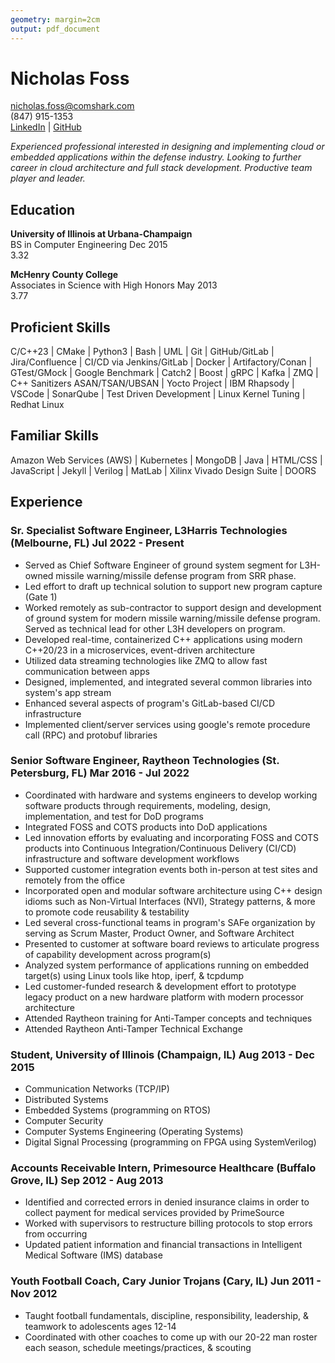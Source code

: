 ```yaml
---
geometry: margin=2cm
output: pdf_document
---
```


# Nicholas Foss

<nicholas.foss@comshark.com>  
(847) 915-1353  
[LinkedIn](https://www.linkedin.com/in/nfoss) | [GitHub](https://github.com/nickfoss32)  

_Experienced professional interested in designing and implementing cloud or embedded applications within the defense industry. Looking to further career in cloud architecture and full stack development. Productive team player and leader._  

## Education
**University of Illinois at Urbana-Champaign**  
BS in Computer Engineering Dec 2015  
3.32  

**McHenry County College**  
Associates in Science with High Honors May 2013  
3.77  

<!-- ## Certifications  -->
<!-- - AWS Cloud Practitioner -->
<!-- - Security+ -->

## Proficient Skills
C/C++23 | CMake | Python3 | Bash | UML | Git | GitHub/GitLab | Jira/Confluence | CI/CD via Jenkins/GitLab | Docker | Artifactory/Conan | GTest/GMock | Google Benchmark | Catch2 | Boost | gRPC | Kafka | ZMQ | C++ Sanitizers ASAN/TSAN/UBSAN | Yocto Project | IBM Rhapsody | VSCode | SonarQube | Test Driven Development | Linux Kernel Tuning | Redhat Linux  

## Familiar Skills
Amazon Web Services (AWS) | Kubernetes | MongoDB | Java | HTML/CSS | JavaScript | Jekyll | Verilog | MatLab | Xilinx Vivado Design Suite | DOORS  

## Experience

### Sr. Specialist Software Engineer, L3Harris Technologies (Melbourne, FL) Jul 2022 - Present
- Served as Chief Software Engineer of ground system segment for L3H-owned missile warning/missile defense program from SRR phase.
- Led effort to draft up technical solution to support new program capture (Gate 1)
- Worked remotely as sub-contractor to support design and development of ground system for modern missile warning/missile defense program. Served as technical lead for other L3H developers on program.
- Developed real-time, containerized C++ applications using modern C++20/23 in a microservices, event-driven architecture
- Utilized data streaming technologies like ZMQ to allow fast communication between apps
- Designed, implemented, and integrated several common libraries into system's app stream
- Enhanced several aspects of program's GitLab-based CI/CD infrastructure
- Implemented client/server services using google's remote procedure call (RPC) and protobuf libraries

### Senior Software Engineer, Raytheon Technologies (St. Petersburg, FL) Mar 2016 - Jul 2022
- Coordinated with hardware and systems engineers to develop working software products through requirements, modeling, design, implementation, and test for DoD programs
- Integrated FOSS and COTS products into DoD applications
- Led innovation efforts by evaluating and incorporating FOSS and COTS products into Continuous Integration/Continuous Delivery (CI/CD) infrastructure and software development workflows
- Supported customer integration events both in-person at test sites and remotely from the office
- Incorporated open and modular software architecture using C++ design idioms such as Non-Virtual Interfaces (NVI), Strategy patterns, & more to promote code reusability & testability
- Led several cross-functional teams in program's SAFe organization by serving as Scrum Master, Product Owner, and Software Architect
- Presented to customer at software board reviews to articulate progress of capability development across program(s)
- Analyzed system performance of applications running on embedded target(s) using Linux tools like htop, iperf, & tcpdump
- Led customer-funded research & development effort to prototype legacy product on a new hardware platform with modern processor architecture
- Attended Raytheon training for Anti-Tamper concepts and techniques
- Attended Raytheon Anti-Tamper Technical Exchange

### Student, University of Illinois (Champaign, IL) Aug 2013 - Dec 2015
 - Communication Networks (TCP/IP)
 - Distributed Systems
 - Embedded Systems (programming on RTOS)
 - Computer Security
 - Computer Systems Engineering (Operating Systems)
 - Digital Signal Processing (programming on FPGA using SystemVerilog)

### Accounts Receivable Intern, Primesource Healthcare (Buffalo Grove, IL) Sep 2012 - Aug 2013
 - Identified and corrected errors in denied insurance claims in order to collect payment for medical services provided by PrimeSource
 - Worked with supervisors to restructure billing protocols to stop errors from occurring
 - Updated patient information and financial transactions in Intelligent Medical Software (IMS) database

### Youth Football Coach, Cary Junior Trojans (Cary, IL) Jun 2011 - Nov 2012
- Taught football fundamentals, discipline, responsibility, leadership, & teamwork to adolescents ages 12-14
- Coordinated with other coaches to come up with our 20-22 man roster each season, schedule meetings/practices, & scouting
